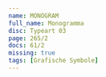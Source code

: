 ```yaml
---
name: MONOGRAM
full_name: Monogramma
disc: Typeart 03
page: 265/2
docs: 61/2
missing: true
tags: [Grafische Symbole]
---
```

